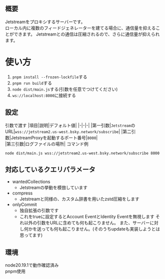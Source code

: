 ## 概要
Jetstreamをプロキシするサーバーです。  
ローカル内に複数のフィードジェネレーターを建てる場合に、通信量を抑えることができます。
Jetstreamとの通信は圧縮されるので、さらに通信量が抑えられます。
# 使い方
1. `pnpm install --frozen-lockfile`する
1. `pnpm run build`する
1. `node dist/main.js`する(引数を任意でつけてください)
1. `ws://localhost:8000`に接続する
## 設定
引数で渡す
|項目|説明|デフォルト値|
|-|-|-|
|第一引数|`Jetstream`のURL|`wss://jetstream2.us-west.bsky.network/subscribe`|
|第二引数|JetstreamProxyを起動するポート番号|`8000`|  
|第三引数|ログファイルの場所|
コマンド例
```SH
node dist/main.js wss://jetstream2.us-west.bsky.network/subscribe 8000
```
## 対応しているクエリパラメータ
- wantedCollections
	- Jetstreamの挙動を模倣しています
- compress
	- Jetstreamと同様の、カスタム辞書を用いたzstd圧縮をします
- onlyCommit
	- 独自拡張の引数です
	- これをtrueに設定するとAccount EventとIdentity Eventを無視します
それ以外の引数をURLに含めても何も起こりません。
また、サーバーに対し何かを送っても何も起こりません。(そのうちupdateも実装しようとは思ってます)
## 環境
node20.19.1で動作確認済み  
pnpm使用